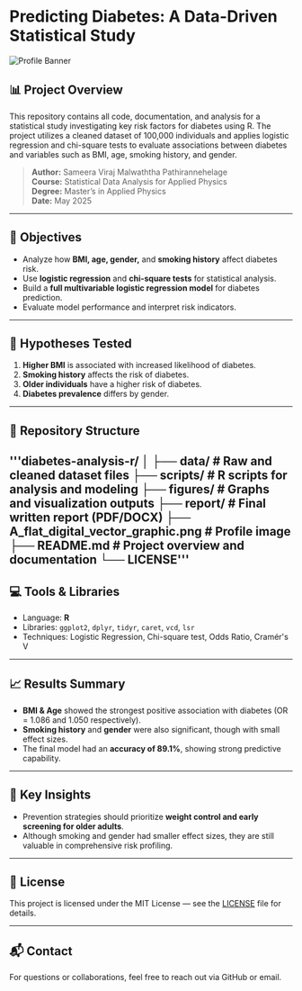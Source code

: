 # Predicting Diabetes: A Data-Driven Statistical Study

![Profile Banner](A_flat_digital_vector_graphic_features_a_round_pro.png)

## 📊 Project Overview

This repository contains all code, documentation, and analysis for a statistical study investigating key risk factors for diabetes using R. The project utilizes a cleaned dataset of 100,000 individuals and applies logistic regression and chi-square tests to evaluate associations between diabetes and variables such as BMI, age, smoking history, and gender.

> **Author:** Sameera Viraj Malwaththa Pathirannehelage  
> **Course:** Statistical Data Analysis for Applied Physics  
> **Degree:** Master’s in Applied Physics  
> **Date:** May 2025  

---

## 🔬 Objectives

- Analyze how **BMI, age, gender,** and **smoking history** affect diabetes risk.
- Use **logistic regression** and **chi-square tests** for statistical analysis.
- Build a **full multivariable logistic regression model** for diabetes prediction.
- Evaluate model performance and interpret risk indicators.

---

## 🧪 Hypotheses Tested

1. **Higher BMI** is associated with increased likelihood of diabetes.
2. **Smoking history** affects the risk of diabetes.
3. **Older individuals** have a higher risk of diabetes.
4. **Diabetes prevalence** differs by gender.

---

## 📁 Repository Structure
'''diabetes-analysis-r/
│
├── data/                   # Raw and cleaned dataset files
├── scripts/                # R scripts for analysis and modeling
├── figures/                # Graphs and visualization outputs
├── report/                 # Final written report (PDF/DOCX)
├── A_flat_digital_vector_graphic.png # Profile image
├── README.md               # Project overview and documentation
└── LICENSE'''
---

## 💻 Tools & Libraries

- Language: **R**
- Libraries: `ggplot2`, `dplyr`, `tidyr`, `caret`, `vcd`, `lsr`
- Techniques: Logistic Regression, Chi-square test, Odds Ratio, Cramér's V

---

## 📈 Results Summary

- **BMI & Age** showed the strongest positive association with diabetes (OR = 1.086 and 1.050 respectively).
- **Smoking history** and **gender** were also significant, though with small effect sizes.
- The final model had an **accuracy of 89.1%**, showing strong predictive capability.

---

## 🧠 Key Insights

- Prevention strategies should prioritize **weight control and early screening for older adults**.
- Although smoking and gender had smaller effect sizes, they are still valuable in comprehensive risk profiling.

---

## 📜 License

This project is licensed under the MIT License — see the [LICENSE](LICENSE) file for details.

---

## 📬 Contact

For questions or collaborations, feel free to reach out via GitHub or email.
